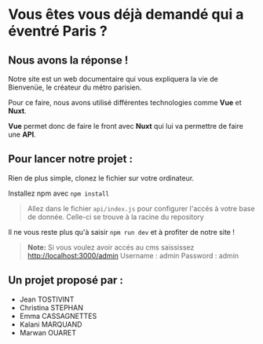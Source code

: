 # Vous êtes vous déjà demandé qui a éventré Paris ?

## Nous avons la réponse !

Notre site est un web documentaire qui vous expliquera la vie de Bienvenüe, le créateur du métro parisien.

Pour ce faire, nous avons utilisé différentes technologies comme **Vue** et **Nuxt**.

**Vue** permet donc de faire le front avec **Nuxt** qui lui va permettre de faire une **API**.


## Pour lancer notre projet  :

Rien de plus simple, clonez le fichier sur votre ordinateur.

Installez npm avec `npm install`

> Allez dans le fichier  `api/index.js` pour configurer l'accés à votre base de donnée. Celle-ci se trouve à la racine du repository

Il ne vous reste plus qu'à saisir `npm run dev` et à profiter de notre site !

> **Note:** Si vous voulez avoir accés au cms saississez  [http://localhost:3000/admin](http://localhost:3000/admin) 
> Username : admin
> Password : admin

## Un projet proposé par  :
- Jean TOSTIVINT
- Christina STEPHAN
- Emma CASSAGNETTES
- Kalani MARQUAND
- Marwan OUARET